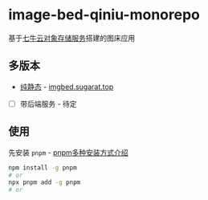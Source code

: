 # image-bed-qiniu-monorepo

基于[七牛云对象存储服务](https://www.qiniu.com/products/kodo)搭建的图床应用

## 多版本
* [纯静态](./packages/static-web/README.md) - [imgbed.sugarat.top](https://imgbed.sugarat.top)
* [ ] 带后端服务 - 待定

## 使用
先安装 `pnpm` - [pnpm多种安装方式介绍](https://pnpm.io/zh/installation)

```sh
npm install -g pnpm
# or
npx pnpm add -g pnpm
# or
```